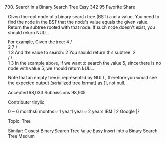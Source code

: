 700. Search in a Binary Search Tree
Easy 342 95 Favorite Share

Given the root node of a binary search tree (BST) and a value. You need to find the node in the BST that the node's value equals the given value. Return the subtree rooted with that node. If such node doesn't exist, you should return NULL.

For example, 
Given the tree:
        4
       / \
      2   7
     / \
    1   3
And the value to search: 2
You should return this subtree:
      2     
     / \   
    1   3
In the example above, if we want to search the value 5, since there is no node with value 5, we should return NULL.

Note that an empty tree is represented by NULL, therefore you would see the expected output (serialized tree format) as [], not null.

Accepted 68,033
Submissions 98,905

Contributor tinylic

0 ~ 6 months6 months ~ 1 year1 year ~ 2 years
IBM | 2 Google |2

Topic: Tree

Similar:
Closest Binary Search Tree Value Easy
Insert into a Binary Search Tree Medium

